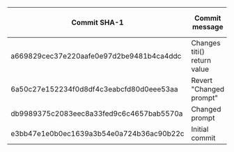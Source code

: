 | Commit SHA-1                             | Commit message              | main RPM revision | static-link revision |
|------------------------------------------|-----------------------------|-------------------|----------------------|
| a669829cec37e220aafe0e97d2be9481b4ca4ddc | Changes titi() return value |       r0.2        |         r0.1         |
| 6a50c27e152234f0d8df4c3eabcfd80d0eee53aa | Revert "Changed prompt"     |       r0.0        |         r0.0         |
| db9989375c2083eec8a33fed9c6c4657bab5570a | Changed prompt              |       r0.1        |         r0.0         |
| e3bb47e1e0b0ec1639a3b54e0a724b36ac90b22c |  Initial commit             |       r0.0        |         r0.0         |
